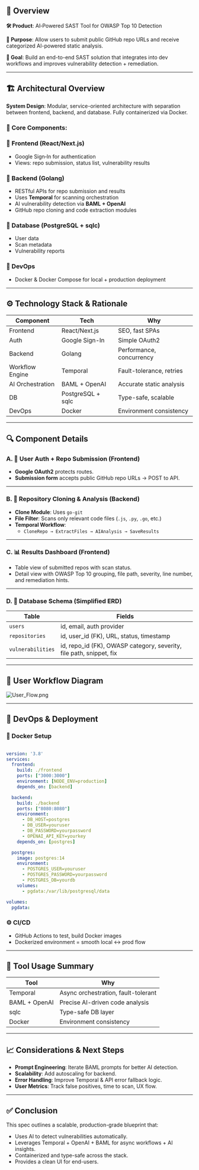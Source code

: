 ## 📌 Overview

**🛠 Product**: AI‑Powered SAST Tool for OWASP Top 10 Detection

**🎯 Purpose**: Allow users to submit public GitHub repo URLs and receive categorized AI-powered static analysis.

**🏁 Goal**: Build an end-to-end SAST solution that integrates into dev workflows and improves vulnerability detection + remediation.

---

## 🏗 Architectural Overview

**System Design**: Modular, service-oriented architecture with separation between frontend, backend, and database. Fully containerized via Docker.

### 🔹 Core Components:

### 🔸 Frontend (React/Next.js)

- Google Sign‑In for authentication
- Views: repo submission, status list, vulnerability results

### 🔸 Backend (Golang)

- RESTful APIs for repo submission and results
- Uses **Temporal** for scanning orchestration
- AI vulnerability detection via **BAML + OpenAI**
- GitHub repo cloning and code extraction modules

### 🔸 Database (PostgreSQL + sqlc)

- User data
- Scan metadata
- Vulnerability reports

### 🔸 DevOps

- Docker & Docker Compose for local + production deployment

---

## ⚙️ Technology Stack & Rationale

| Component | Tech | Why |
| --- | --- | --- |
| Frontend | React/Next.js | SEO, fast SPAs |
| Auth | Google Sign-In | Simple OAuth2 |
| Backend | Golang | Performance, concurrency |
| Workflow Engine | Temporal | Fault-tolerance, retries |
| AI Orchestration | BAML + OpenAI | Accurate static analysis |
| DB | PostgreSQL + sqlc | Type-safe, scalable |
| DevOps | Docker | Environment consistency |

---

## 🔍 Component Details

### A. 🔐 User Auth + Repo Submission (Frontend)

- **Google OAuth2** protects routes.
- **Submission form** accepts public GitHub repo URLs → POST to API.

---

### B. 🧠 Repository Cloning & Analysis (Backend)

- **Clone Module**: Uses `go-git`
- **File Filter**: Scans only relevant code files (`.js`, `.py`, `.go`, etc.)
- **Temporal Workflow**:
    - `CloneRepo → ExtractFiles → AIAnalysis → SaveResults`

---

### C. 📊 Results Dashboard (Frontend)

- Table view of submitted repos with scan status.
- Detail view with OWASP Top 10 grouping, file path, severity, line number, and remediation hints.

---

### D. 🧾 Database Schema (Simplified ERD)

| Table | Fields |
| --- | --- |
| `users` | id, email, auth provider |
| `repositories` | id, user_id (FK), URL, status, timestamp |
| `vulnerabilities` | id, repo_id (FK), OWASP category, severity, file path, snippet, fix |

---

## 🧭 User Workflow Diagram

![User_Flow.png](attachment:7503ada6-bbfe-47c1-9102-f99919ac993d:User_Flow.png)

---

## 🚀 DevOps & Deployment

### 🔧 Docker Setup

```yaml

version: '3.8'
services:
  frontend:
    build: ./frontend
    ports: ["3000:3000"]
    environment: [NODE_ENV=production]
    depends_on: [backend]

  backend:
    build: ./backend
    ports: ["8080:8080"]
    environment:
      - DB_HOST=postgres
      - DB_USER=youruser
      - DB_PASSWORD=yourpassword
      - OPENAI_API_KEY=yourkey
    depends_on: [postgres]

  postgres:
    image: postgres:14
    environment:
      - POSTGRES_USER=youruser
      - POSTGRES_PASSWORD=yourpassword
      - POSTGRES_DB=yourdb
    volumes:
      - pgdata:/var/lib/postgresql/data

volumes:
  pgdata:

```

### ⚙️ CI/CD

- GitHub Actions to test, build Docker images
- Dockerized environment = smooth local ↔ prod flow

---

## 🧰 Tool Usage Summary

| Tool | Why |
| --- | --- |
| Temporal | Async orchestration, fault-tolerant |
| BAML + OpenAI | Precise AI-driven code analysis |
| sqlc | Type-safe DB layer |
| Docker | Environment consistency |

---

## 📈 Considerations & Next Steps

- **Prompt Engineering**: Iterate BAML prompts for better AI detection.
- **Scalability**: Add autoscaling for backend.
- **Error Handling**: Improve Temporal & API error fallback logic.
- **User Metrics**: Track false positives, time to scan, UX flow.

---

## ✅ Conclusion

This spec outlines a scalable, production-grade blueprint that:

- Uses AI to detect vulnerabilities automatically.
- Leverages Temporal + OpenAI + BAML for async workflows + AI insights.
- Containerized and type-safe across the stack.
- Provides a clean UI for end-users.